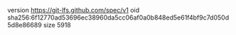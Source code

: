 version https://git-lfs.github.com/spec/v1
oid sha256:6f12770ad53696ec38960da5cc06af0a0b848ed5e61f4bf9c7d050d5d8e86689
size 5918
